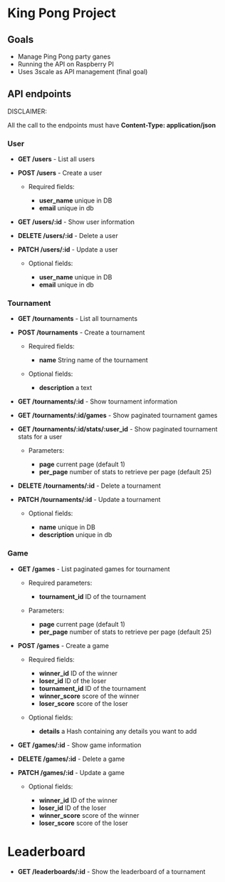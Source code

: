# King Pong Project

## Goals

* Manage Ping Pong party ganes
* Running the API on Raspberry PI
* Uses 3scale as API management (final goal)


## API endpoints

DISCLAIMER:

All the call to the endpoints must have **Content-Type: application/json**

### User

* **GET /users** - List all users

* **POST /users** - Create a user

    * Required fields:

        * **user_name** unique in DB
        * **email** unique in db


* **GET /users/:id** - Show user information

* **DELETE /users/:id** - Delete a user

* **PATCH /users/:id** - Update a user

    * Optional fields:

        * **user_name** unique in DB
        * **email** unique in db


### Tournament

* **GET /tournaments** - List all tournaments

* **POST /tournaments** - Create a tournament

    * Required fields:

        * **name** String name of the tournament

    * Optional fields:

        * **description** a text

* **GET /tournaments/:id** - Show tournament information

* **GET /tournaments/:id/games** - Show paginated tournament games

* **GET /tournaments/:id/stats/:user_id** - Show paginated tournament stats for a user

    * Parameters:

        * **page** current page (default 1)
        * **per_page** number of stats to retrieve per page (default 25)

* **DELETE /tournaments/:id** - Delete a tournament

* **PATCH /tournaments/:id** - Update a tournament

    * Optional fields:

        * **name** unique in DB
        * **description** unique in db


### Game

* **GET /games** - List paginated games for tournament

    * Required parameters:
        * **tournament_id** ID of the tournament

    * Parameters:

        * **page** current page (default 1)
        * **per_page** number of stats to retrieve per page (default 25)

* **POST /games** - Create a game

    * Required fields:

        * **winner_id** ID of the winner
        * **loser_id** ID of the loser
        * **tournament_id** ID of the tournament
        * **winner_score** score of the winner
        * **loser_score** score of the loser

    * Optional fields:

         * **details** a Hash containing any details you want to add


* **GET /games/:id** - Show game information

* **DELETE /games/:id** - Delete a game

* **PATCH /games/:id** - Update a game

    * Optional fields:

         * **winner_id** ID of the winner
         * **loser_id** ID of the loser
         * **winner_score** score of the winner
         * **loser_score** score of the loser


# Leaderboard

* **GET /leaderboards/:id** - Show the leaderboard of a tournament
